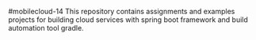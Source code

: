 #mobilecloud-14
This repository contains assignments and examples projects for building cloud services with spring boot framework and build automation tool gradle.
